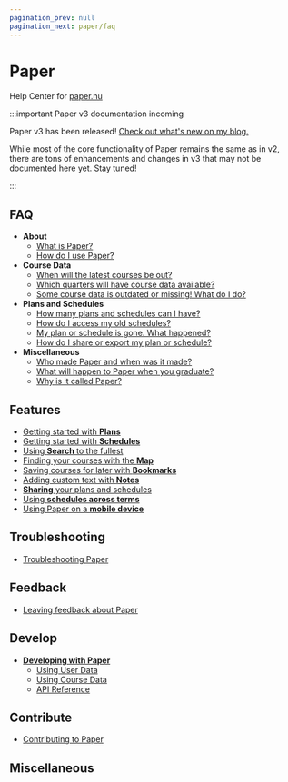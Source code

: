 ```yaml
---
pagination_prev: null
pagination_next: paper/faq
---
```


# Paper

Help Center for [paper.nu](https://www.paper.nu)

:::important Paper v3 documentation incoming

Paper v3 has been released! [Check out what's new on my blog.](https://dilan.blog/introducing-paper-v3/)

While most of the core functionality of Paper remains the same as in v2, there are tons of enhancements and changes in v3 that may not be documented here yet. Stay tuned!

:::

## FAQ

- **About**
  - [What is Paper?](./faq.md#what-is-paper)
  - [How do I use Paper?](./faq.md#how-do-i-use-paper)
- **Course Data**
  - [When will the latest courses be out?](./faq.md#when-will-the-latest-courses-be-out)
  - [Which quarters will have course data available?](./faq.md#which-quarters-will-have-course-data-available)
  - [Some course data is outdated or missing! What do I do?](./faq.md#some-course-data-is-outdated-or-missing-what-do-i-do)
- **Plans and Schedules**
  - [How many plans and schedules can I have?](./faq#how-many-plans-and-schedules-can-i-have)
  - [How do I access my old schedules?](./faq.md#how-do-i-access-my-old-schedules)
  - [My plan or schedule is gone. What happened?](./faq.md#my-plan-or-schedule-is-gone-what-happened)
  - [How do I share or export my plan or schedule?](./faq.md#how-do-i-share-or-export-my-plan-or-schedule)
- **Miscellaneous**
  - [Who made Paper and when was it made?](./faq.md#who-made-paper-and-when-was-it-made)
  - [What will happen to Paper when you graduate?](./faq.md#what-will-happen-to-paper-when-you-graduate)
  - [Why is it called Paper?](./faq.md#why-is-it-called-paper)

## Features

- [Getting started with **Plans**](./getting-started-with-plans.md)
- [Getting started with **Schedules**](./getting-started-with-schedules.md)
- [Using **Search** to the fullest](./search.md)
- [Finding your courses with the **Map**](./map.md)
- [Saving courses for later with **Bookmarks**](./bookmarks.md)
- [Adding custom text with **Notes**](./notes.md)
- [**Sharing** your plans and schedules](./share.md)
- [Using **schedules across terms**](./schedules-across-terms.md)
- [Using Paper on a **mobile device**](./mobile.md)

## Troubleshooting

- [Troubleshooting Paper](./troubleshooting.mdx)

## Feedback

- [Leaving feedback about Paper](./feedback.md)

## Develop

- [**Developing with Paper**](./develop/index.md)
  - [Using User Data](./develop/user-data.md)
  - [Using Course Data](./develop/course-data.md)
  - [API Reference](./develop/api-reference.mdx)

## Contribute

- [Contributing to Paper](./contribute.md)

## Miscellaneous
